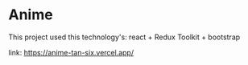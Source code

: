 # Anime

This project used this technology's: react + Redux Toolkit + bootstrap

link: https://anime-tan-six.vercel.app/
